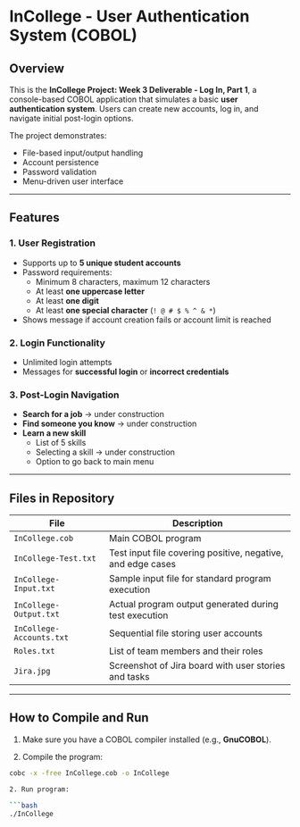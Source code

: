 # InCollege - User Authentication System (COBOL)

## Overview
This is the **InCollege Project: Week 3 Deliverable - Log In, Part 1**, a console-based COBOL application that simulates a basic **user authentication system**. Users can create new accounts, log in, and navigate initial post-login options.  

The project demonstrates:
- File-based input/output handling
- Account persistence
- Password validation
- Menu-driven user interface

---

## Features

### 1. User Registration
- Supports up to **5 unique student accounts**
- Password requirements:
  - Minimum 8 characters, maximum 12 characters
  - At least **one uppercase letter**
  - At least **one digit**
  - At least **one special character** (`! @ # $ % ^ & *`)
- Shows message if account creation fails or account limit is reached

### 2. Login Functionality
- Unlimited login attempts
- Messages for **successful login** or **incorrect credentials**

### 3. Post-Login Navigation
- **Search for a job** → under construction
- **Find someone you know** → under construction
- **Learn a new skill**
  - List of 5 skills
  - Selecting a skill → under construction
  - Option to go back to main menu

---

## Files in Repository

| File | Description |
|------|-------------|
| `InCollege.cob` | Main COBOL program |
| `InCollege-Test.txt` | Test input file covering positive, negative, and edge cases |
| `InCollege-Input.txt` | Sample input file for standard program execution |
| `InCollege-Output.txt` | Actual program output generated during test execution |
| `InCollege-Accounts.txt` | Sequential file storing user accounts |
| `Roles.txt` | List of team members and their roles |
| `Jira.jpg` | Screenshot of Jira board with user stories and tasks |

---

## How to Compile and Run

1. Make sure you have a COBOL compiler installed (e.g., **GnuCOBOL**).  

2. Compile the program:

```bash
cobc -x -free InCollege.cob -o InCollege

2. Run program:

```bash
./InCollege                                                      
